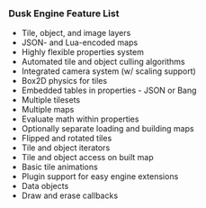 ### Dusk Engine Feature List

- Tile, object, and image layers
- JSON- and Lua-encoded maps
- Highly flexible properties system
- Automated tile and object culling algorithms
- Integrated camera system (w/ scaling support)
- Box2D physics for tiles
- Embedded tables in properties - JSON or Bang
- Multiple tilesets
- Multiple maps
- Evaluate math within properties
- Optionally separate loading and building maps
- Flipped and rotated tiles
- Tile and object iterators
- Tile and object access on built map
- Basic tile animations
- Plugin support for easy engine extensions
- Data objects
- Draw and erase callbacks
